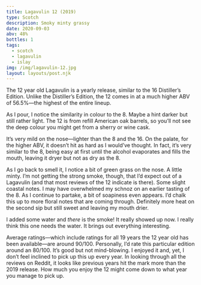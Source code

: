 ```yaml
---
title: Lagavulin 12 (2019)
type: Scotch
description: Smoky minty grassy
date: 2020-09-03
abv: 48%
bottles: 1
tags:
  - scotch
  - lagavulin
  - islay
img: /img/lagavulin-12.jpg
layout: layouts/post.njk
---
```

The 12 year old Lagavulin is a yearly release, similar to the 16 Distiller’s Edition. Unlike the Distiller’s Edition, the 12 comes in at a much higher ABV of 56.5%—the highest of the entire lineup. 

As I pour, I notice the similarity in colour to the 8. Maybe a hint darker but still rather light. The 12 is from refill American oak barrels, so you’ll not see the deep colour you might get from a sherry or wine cask.

It’s very mild on the nose—lighter than the 8 and the 16. On the palate, for the higher ABV, it doesn’t hit as hard as I would’ve thought. In fact, it’s very similar to the 8, being easy at first until the alcohol evaporates and fills the mouth, leaving it dryer but not as dry as the 8. 

As I go back to smell it, I notice a bit of green grass on the nose. A little minty. I’m not getting the strong smoke, though, that I’d expect out of a Lagavulin (and that most reviews of the 12 indicate is there). Some slight coastal notes. I may have overwhelmed my schnoz on an earlier tasting of the 8. As I continue to partake, a bit of soapiness even appears. I’d chalk this up to more floral notes that are coming through. Definitely more heat on the second sip but still sweet and leaving my mouth drier. 

I added some water and _there_ is the smoke! It really showed up now. I really think this one needs the water. It brings out everything interesting. 

Average ratings—which include ratings for all 19 years the 12 year old has been available—are around 90/100. Personally, I’d rate this particular edition around an 80/100. It’s good but not mind-blowing. I enjoyed it and, yet, I don’t feel inclined to pick up this up every year. In looking through all the reviews on Reddit, it looks like previous years hit the mark more than the 2019 release. How much you enjoy the 12 might come down to what year you manage to pick up. 
